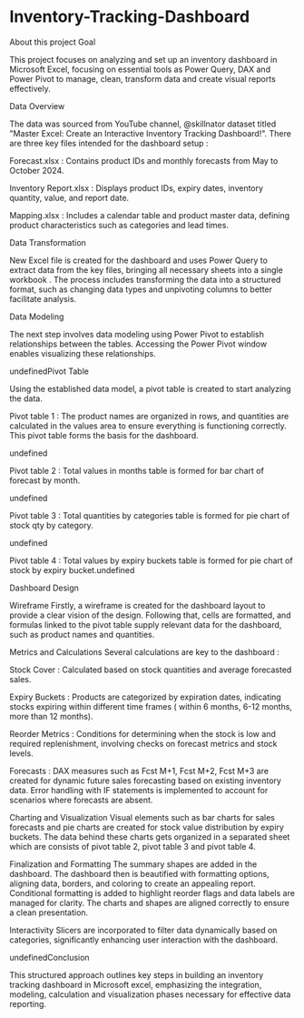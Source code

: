 # Inventory-Tracking-Dashboard
About this project
Goal

This project focuses on analyzing and set up an inventory dashboard in Microsoft Excel, focusing on essential tools as Power Query, DAX and Power Pivot to manage, clean, transform data and create visual reports effectively.

Data Overview

The data was sourced from YouTube channel, @skillnator dataset titled "Master Excel: Create an Interactive Inventory Tracking Dashboard!". There are three key files intended for the dashboard setup :

Forecast.xlsx : Contains product IDs and monthly forecasts from May to October 2024.

Inventory Report.xlsx : Displays product IDs, expiry dates, inventory quantity, value, and report date.

Mapping.xlsx : Includes a calendar table and product master data, defining product characteristics such as categories and lead times.

Data Transformation

New Excel file is created for the dashboard and uses Power Query to extract data from the key files, bringing all necessary sheets into a single workbook . The process includes transforming the data into a structured format, such as changing data types and unpivoting columns to better facilitate analysis.

Data Modeling

The next step involves data modeling using Power Pivot to establish relationships between the tables. Accessing the Power Pivot window enables visualizing these relationships.

undefinedPivot Table

Using the established data model, a pivot table is created to start analyzing the data.

Pivot table 1 : The product names are organized in rows, and quantities are calculated in the values area to ensure everything is functioning correctly. This pivot table forms the basis for the dashboard.

undefined

Pivot table 2 : Total values in months table is formed for bar chart of forecast by month.

undefined

Pivot table 3 : Total quantities by categories table is formed for pie chart of stock qty by category.

undefined

Pivot table 4 : Total values by expiry buckets table is formed for pie chart of stock by expiry bucket.undefined

Dashboard Design

Wireframe
Firstly, a wireframe is created for the dashboard layout to provide a clear vision of the design. Following that, cells are formatted, and formulas linked to the pivot table supply relevant data for the dashboard, such as product names and quantities.

Metrics and Calculations
Several calculations are key to the dashboard :

Stock Cover : Calculated based on stock quantities and average forecasted sales.

Expiry Buckets : Products are categorized by expiration dates, indicating stocks expiring within different time frames ( within 6 months, 6-12 months, more than 12 months).

Reorder Metrics : Conditions for determining when the stock is low and required replenishment, involving checks on forecast metrics and stock levels.

Forecasts : DAX measures such as Fcst M+1, Fcst M+2, Fcst M+3 are created for dynamic future sales forecasting based on existing inventory data. Error handling with IF statements is implemented to account for scenarios where forecasts are absent.

Charting and Visualization
Visual elements such as bar charts for sales forecasts and pie charts are created for stock value distribution by expiry buckets. The data behind these charts gets organized in a separated sheet which are consists of pivot table 2, pivot table 3 and pivot table 4.

Finalization and Formatting
The summary shapes are added in the dashboard. The dashboard then is beautified with formatting options, aligning data, borders, and coloring to create an appealing report. Conditional formatting is added to highlight reorder flags and data labels are managed for clarity. The charts and shapes are aligned correctly to ensure a clean presentation.

Interactivity
Slicers are incorporated to filter data dynamically based on categories, significantly enhancing user interaction with the dashboard.

undefinedConclusion

This structured approach outlines key steps in building an inventory tracking dashboard in Microsoft excel, emphasizing the integration, modeling, calculation and visualization phases necessary for effective data reporting.

